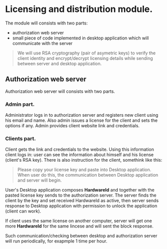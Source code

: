 # Licensing and distribution module.
The module will consists with two parts:

 - authorization web server
 - small piece of code implemented in desktop application which will communicate with the server

> We will use RSA cryptography (pair of asymetric keys) to verify the client identity
> and encrypt/decrypt licensing details while sending between server and desktop application.

## Authorization web server
Authorization web server will consists with two parts.

### Admin part.
Administrator logs in to authorization server and registers new client using his email and name. Also admin issues a license for the client and sets the options if any. Admin provides client website link and credentials.

### Clients part.
Client gets the link and credentials to the website. Using this information client logs in: user can see the information about himself and his license (client's RSA key). There is also instruction for the client, somethink like this:

> Please copy your license key and paste into Desktop application.
> When user do this, the communication between Desktop application and server will begin.

User's Desktop application composes **HardwareId** and together with the pasted license key sends to the authorization server. The server finds the client by the key and set received HardwareId as active, then server sends response to Desktop application with permission to unlock the application (client can work).

If client uses the same license on another computer, server will get one more **HardwareId** for the same lincese and will sent the block response.

Such communication/checking between desktop and authorization server will run periodically, for exapmple 1 time per hour.